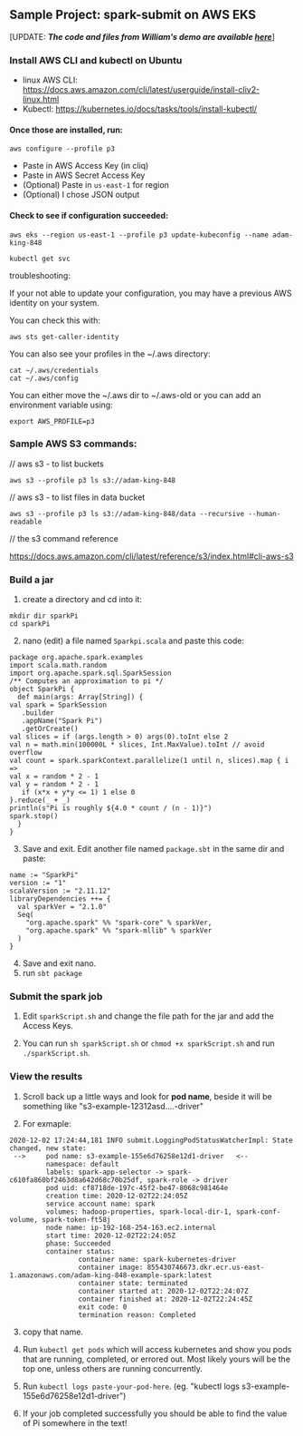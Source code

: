 ## Sample Project: spark-submit on AWS EKS

[UPDATE: ***The code and files from William's demo are available [here](https://github.com/RevatureGentry/spark-scala-k8s)***]

### Install AWS CLI and kubectl on Ubuntu

- linux AWS CLI: https://docs.aws.amazon.com/cli/latest/userguide/install-cliv2-linux.html
- Kubectl: https://kubernetes.io/docs/tasks/tools/install-kubectl/

#### Once those are installed, run:
```
aws configure --profile p3
```

- Paste in AWS Access Key (in cliq)
- Paste in AWS Secret Access Key
- (Optional) Paste in `us-east-1` for region
- (Optional) I chose JSON output

#### Check to see if configuration succeeded:
```
aws eks --region us-east-1 --profile p3 update-kubeconfig --name adam-king-848

kubectl get svc
```
troubleshooting: 

If your not able to update your configuration, you may have a previous AWS identity on your system.

You can check this with:
```
aws sts get-caller-identity
```

You can also see your profiles in the ~/.aws directory:
```
cat ~/.aws/credentials
cat ~/.aws/config
```

You can either move the ~/.aws dir to ~/.aws-old or you can add an environment variable using:
```
export AWS_PROFILE=p3
```

### Sample AWS S3 commands:
// aws s3 - to list buckets
```
aws s3 --profile p3 ls s3://adam-king-848
```
// aws s3 - to list files in data bucket
```
aws s3 --profile p3 ls s3://adam-king-848/data --recursive --human-readable
```
// the s3 command reference

https://docs.aws.amazon.com/cli/latest/reference/s3/index.html#cli-aws-s3  

### Build a jar 

1. create a directory and cd into it:
```
mkdir dir sparkPi
cd sparkPi
```
2. nano (edit) a file named `Sparkpi.scala` and paste this code:
```
package org.apache.spark.examples
import scala.math.random
import org.apache.spark.sql.SparkSession
/** Computes an approximation to pi */
object SparkPi {
  def main(args: Array[String]) {
val spark = SparkSession
   .builder
   .appName("Spark Pi")
   .getOrCreate()
val slices = if (args.length > 0) args(0).toInt else 2
val n = math.min(100000L * slices, Int.MaxValue).toInt // avoid overflow
val count = spark.sparkContext.parallelize(1 until n, slices).map { i =>
val x = random * 2 - 1
val y = random * 2 - 1
   if (x*x + y*y <= 1) 1 else 0
}.reduce(_ + _)
println(s"Pi is roughly ${4.0 * count / (n - 1)}")
spark.stop()
  }
}
```
3. Save and exit.  Edit another file named `package.sbt` in the same dir and paste:
```
name := "SparkPi"
version := "1"
scalaVersion := "2.11.12"
libraryDependencies ++= {
  val sparkVer = "2.1.0"
  Seq(
    "org.apache.spark" %% "spark-core" % sparkVer,
    "org.apache.spark" %% "spark-mllib" % sparkVer
  )
}
```
4. Save and exit nano.  
5. run `sbt package`

### Submit the spark job

1. Edit `sparkScript.sh` and change the file path for the jar and add the Access Keys.

2. You can run `sh sparkScript.sh` or `chmod +x sparkScript.sh` and run `./sparkScript.sh`.

### View the results 

1. Scroll back up a little ways and look for **pod name**, beside it will be something like "s3-example-12312asd....-driver"

2. For exmaple:
```            
2020-12-02 17:24:44,181 INFO submit.LoggingPodStatusWatcherImpl: State changed, new state:
 -->     pod name: s3-example-155e6d76258e12d1-driver   <--
         namespace: default
         labels: spark-app-selector -> spark-c610fa860bf2463d8a642d68c70b25df, spark-role -> driver
         pod uid: cf8718de-197c-45f2-be47-8068c981464e
         creation time: 2020-12-02T22:24:05Z
         service account name: spark
         volumes: hadoop-properties, spark-local-dir-1, spark-conf-volume, spark-token-ft58j
         node name: ip-192-168-254-163.ec2.internal
         start time: 2020-12-02T22:24:05Z
         phase: Succeeded
         container status:
                 container name: spark-kubernetes-driver
                 container image: 855430746673.dkr.ecr.us-east-1.amazonaws.com/adam-king-848-example-spark:latest
                 container state: terminated
                 container started at: 2020-12-02T22:24:07Z
                 container finished at: 2020-12-02T22:24:45Z
                 exit code: 0
                 termination reason: Completed 
```

3. copy that name.

4. Run `kubectl get pods` which will access kubernetes and show you pods that are running, completed, or errored out.  Most likely yours will be the top one, unless others are running concurrently.

5. Run `kubectl logs paste-your-pod-here`.  (eg. "kubectl logs s3-example-155e6d76258e12d1-driver")

6. If your job completed successfully you should be able to find the value of Pi somewhere in the text! 


